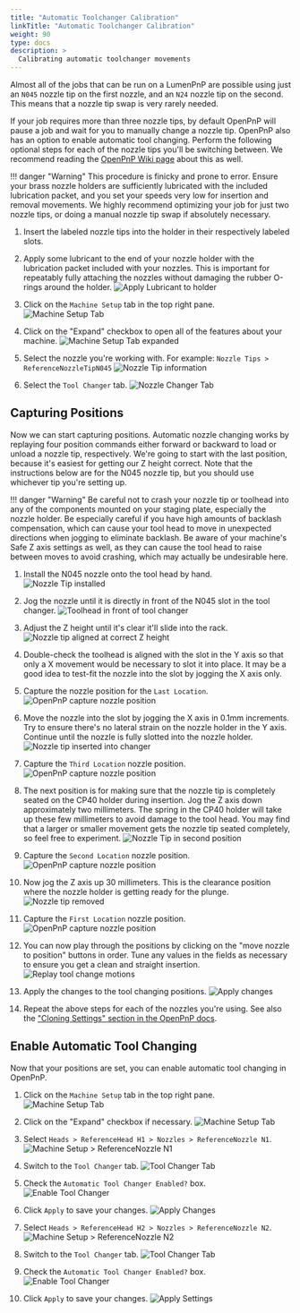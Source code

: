 ```yaml
---
title: "Automatic Toolchanger Calibration"
linkTitle: "Automatic Toolchanger Calibration"
weight: 90
type: docs
description: >
  Calibrating automatic toolchanger movements
---
```


Almost all of the jobs that can be run on a LumenPnP are possible using just an `N045` nozzle tip on the first nozzle, and an `N24` nozzle tip on the second. This means that a nozzle tip swap is very rarely needed.

If your job requires more than three nozzle tips, by default OpenPnP will pause a job and wait for you to manually change a nozzle tip. OpenPnP also has an option to enable automatic tool changing. Perform the following optional steps for each of the nozzle tips you'll be switching between. We recommend reading the [OpenPnP Wiki page](https://github.com/openpnp/openpnp/wiki/Nozzle-Tip-Changer) about this as well.

!!! danger "Warning"
      This procedure is finicky and prone to error. Ensure your brass nozzle holders are sufficiently lubricated with the included lubrication packet, and you set your speeds very low for insertion and removal movements. We highly recommend optimizing your job for just two nozzle tips, or doing a manual nozzle tip swap if absolutely necessary.

1. Insert the labeled nozzle tips into the holder in their respectively labeled slots.

2. Apply some lubricant to the end of your nozzle holder with the lubrication packet included with your nozzles. This is important for repeatably fully attaching the nozzles without damaging the rubber O-rings around the holder.
  ![Apply Lubricant to holder](images/apply-super-lube.png)

1. Click on the `Machine Setup` tab in the top right pane.
  ![Machine Setup Tab](images/Machine-Setup-Tab-3.png)

1. Click on the "Expand" checkbox to open all of the features about your machine.
  ![Machine Setup Tab expanded](images/Expand-Checkbox-3.png)

1. Select the nozzle you're working with. For example: `Nozzle Tips > ReferenceNozzleTipN045`
  ![Nozzle Tip information](images/select-nozzle-tip.png)

1. Select the `Tool Changer` tab.
  ![Nozzle Changer Tab](images/tool-changer-tab.png)

## Capturing Positions

Now we can start capturing positions. Automatic nozzle changing works by replaying four position commands either forward or backward to load or unload a nozzle tip, respectively. We're going to start with the last position, because it's easiest for getting our Z height correct. Note that the instructions below are for the N045 nozzle tip, but you should use whichever tip you're setting up.

!!! danger "Warning"
    Be careful not to crash your nozzle tip or toolhead into any of the components mounted on your staging plate, especially the nozzle holder. Be especially careful if you have high amounts of backlash compensation, which can cause your tool head to move in unexpected directions when jogging to eliminate backlash. Be aware of your machine's Safe Z axis settings as well, as they can cause the tool head to raise between moves to avoid crashing, which may actually be undesirable here.

1. Install the N045 nozzle onto the tool head by hand.
  ![Nozzle Tip installed](images/N045-nozzle-installed.png)

2. Jog the nozzle until it is directly in front of the N045 slot in the tool changer.
  ![Toolhead in front of tool changer](images/toolhead-position-approx.png)

3. Adjust the Z height until it's clear it'll slide into the rack.
  ![Nozzle tip aligned at correct Z height](images/tool-z-position.png)

4. Double-check the toolhead is aligned with the slot in the Y axis so that only a X movement would be necessary to slot it into place. It may be a good idea to test-fit the nozzle into the slot by jogging the X axis only.

5. Capture the nozzle position for the `Last Location`.
  ![OpenPnP capture nozzle position](images/last-tool-position.png)

6. Move the nozzle into the slot by jogging the X axis in 0.1mm increments. Try to ensure there's no lateral strain on the nozzle holder in the Y axis. Continue until the nozzle is fully slotted into the nozzle holder.
  ![Nozzle tip inserted into changer](images/position-3-nozzle.png)

7. Capture the `Third Location` nozzle position.
  ![OpenPnP capture nozzle position](images/3rd-tool-position.png)

8. The next position is for making sure that the nozzle tip is completely seated on the CP40 holder during insertion. Jog the Z axis down approximately two millimeters. The spring in the CP40 holder will take up these few millimeters to avoid damage to the tool head. You may find that a larger or smaller movement gets the nozzle tip seated completely, so feel free to experiment.
  ![Nozzle Tip in second position](images/2nd-position-nozzle.png)

9. Capture the `Second Location` nozzle position.
  ![OpenPnP capture nozzle position](images/2nd-tool-position.png)

10. Now jog the Z axis up 30 millimeters. This is the clearance position where the nozzle holder is getting ready for the plunge.
  ![Nozzle tip removed](images/position-1-tool-change.png)

11. Capture the `First Location` nozzle position.
  ![OpenPnP capture nozzle position](images/1st-tool-position.png)

12. You can now play through the positions by clicking on the "move nozzle to position" buttons in order. Tune any values in the fields as necessary to ensure you get a clean and straight insertion.
  ![Replay tool change motions](images/replay-tool-change.png)

13. Apply the changes to the tool changing positions.
  ![Apply changes](images/apply-tool-changing-positions.png)

14. Repeat the above steps for each of the nozzles you're using. See also the ["Cloning Settings" section in the OpenPnP docs](https://github.com/openpnp/openpnp/wiki/Nozzle-Tip-Changer#cloning-settings).

## Enable Automatic Tool Changing

Now that your positions are set, you can enable automatic tool changing in OpenPnP.

1. Click on the `Machine Setup` tab in the top right pane.
  ![Machine Setup Tab](images/Machine-Setup-Tab-3.png)

2. Click on the "Expand" checkbox if necessary.
  ![Machine Setup Tab](images/Expand-Checkbox-3.png)

3. Select `Heads > ReferenceHead H1 > Nozzles > ReferenceNozzle N1`.
  ![Machine Setup > ReferenceNozzle N1](images/reference-nozzle-1.png)

4. Switch to the `Tool Changer` tab.
  ![Tool Changer Tab](images/nozzle-tool-changer-tab.png)

5. Check the `Automatic Tool Changer Enabled?` box.
  ![Enable Tool Changer](images/enable-auto-tool-change.png)

6. Click `Apply` to save your changes.
  ![Apply Changes](images/apply-tool-changer-n1.png)

7. Select `Heads > ReferenceHead H2 > Nozzles > ReferenceNozzle N2`.
  ![Machine Setup > ReferenceNozzle N2](images/reference-nozzle-2.png)

8. Switch to the `Tool Changer` tab.
  ![Tool Changer Tab](images/nozzle-tool-changer-tab-n2.png)

9. Check the `Automatic Tool Changer Enabled?` box.
  ![Enable Tool Changer](images/enable-auto-tool-change-n2.png)

10. Click `Apply` to save your changes.
  ![Apply Settings](images/apply-tool-changer-n2.png)
